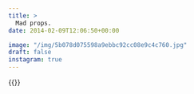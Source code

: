 ```yaml
---
title: >
  Mad props.
date: 2014-02-09T12:06:50+00:00

image: "/img/5b078d075598a9ebbc92cc08e9c4c760.jpg"
draft: false
instagram: true
---
```


{{<photo src="/img/5b078d075598a9ebbc92cc08e9c4c760.jpg">}}
